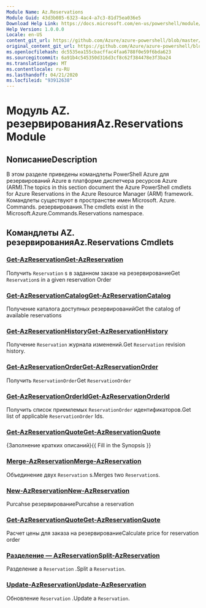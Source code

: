 ```yaml
---
Module Name: Az.Reservations
Module Guid: 43d3b085-6323-4ac4-a7c3-81d75ea036e5
Download Help Link: https://docs.microsoft.com/en-us/powershell/module/az.reservations
Help Version: 1.0.0.0
Locale: en-US
content_git_url: https://github.com/Azure/azure-powershell/blob/master/src/Reservations/Reservations/help/Az.Reservations.md
original_content_git_url: https://github.com/Azure/azure-powershell/blob/master/src/Reservations/Reservations/help/Az.Reservations.md
ms.openlocfilehash: dc5535ea155cbacffac4faa6788f0e59f6bda623
ms.sourcegitcommit: 6a91b4c545350d316d3cf8c62f384478e3f3ba24
ms.translationtype: MT
ms.contentlocale: ru-RU
ms.lasthandoff: 04/21/2020
ms.locfileid: "93912638"
---
```

# <span data-ttu-id="eb2e2-101">Модуль AZ. резервирования</span><span class="sxs-lookup"><span data-stu-id="eb2e2-101">Az.Reservations Module</span></span>
## <span data-ttu-id="eb2e2-102">Nописание</span><span class="sxs-lookup"><span data-stu-id="eb2e2-102">Description</span></span>
<span data-ttu-id="eb2e2-103">В этом разделе приведены командлеты PowerShell Azure для резервирований Azure в платформе диспетчера ресурсов Azure (ARM).</span><span class="sxs-lookup"><span data-stu-id="eb2e2-103">The topics in this section document the Azure PowerShell cmdlets for Azure Reservations in the Azure Resource Manager (ARM) framework.</span></span> <span data-ttu-id="eb2e2-104">Командлеты существуют в пространстве имен Microsoft. Azure. Commands. резервирования.</span><span class="sxs-lookup"><span data-stu-id="eb2e2-104">The cmdlets exist in the Microsoft.Azure.Commands.Reservations namespace.</span></span>

## <span data-ttu-id="eb2e2-105">Командлеты AZ. резервирования</span><span class="sxs-lookup"><span data-stu-id="eb2e2-105">Az.Reservations Cmdlets</span></span>
### [<span data-ttu-id="eb2e2-106">Get-AzReservation</span><span class="sxs-lookup"><span data-stu-id="eb2e2-106">Get-AzReservation</span></span>](Get-AzReservation.md)
<span data-ttu-id="eb2e2-107">Получить `Reservation` s в заданном заказе на резервирование</span><span class="sxs-lookup"><span data-stu-id="eb2e2-107">Get `Reservation`s in a given reservation Order</span></span>

### [<span data-ttu-id="eb2e2-108">Get-AzReservationCatalog</span><span class="sxs-lookup"><span data-stu-id="eb2e2-108">Get-AzReservationCatalog</span></span>](Get-AzReservationCatalog.md)
<span data-ttu-id="eb2e2-109">Получение каталога доступных резервирований</span><span class="sxs-lookup"><span data-stu-id="eb2e2-109">Get the catalog of available reservations</span></span>

### [<span data-ttu-id="eb2e2-110">Get-AzReservationHistory</span><span class="sxs-lookup"><span data-stu-id="eb2e2-110">Get-AzReservationHistory</span></span>](Get-AzReservationHistory.md)
<span data-ttu-id="eb2e2-111">Получение `Reservation` журнала изменений.</span><span class="sxs-lookup"><span data-stu-id="eb2e2-111">Get `Reservation` revision history.</span></span>

### [<span data-ttu-id="eb2e2-112">Get-AzReservationOrder</span><span class="sxs-lookup"><span data-stu-id="eb2e2-112">Get-AzReservationOrder</span></span>](Get-AzReservationOrder.md)
<span data-ttu-id="eb2e2-113">Получить `ReservationOrder`</span><span class="sxs-lookup"><span data-stu-id="eb2e2-113">Get `ReservationOrder`</span></span>

### [<span data-ttu-id="eb2e2-114">Get-AzReservationOrderId</span><span class="sxs-lookup"><span data-stu-id="eb2e2-114">Get-AzReservationOrderId</span></span>](Get-AzReservationOrderId.md)
<span data-ttu-id="eb2e2-115">Получить список приемлемых `ReservationOrder` идентификаторов.</span><span class="sxs-lookup"><span data-stu-id="eb2e2-115">Get list of applicable `ReservationOrder` Ids.</span></span>

### [<span data-ttu-id="eb2e2-116">Get-AzReservationQuote</span><span class="sxs-lookup"><span data-stu-id="eb2e2-116">Get-AzReservationQuote</span></span>](Get-AzReservationQuote.md)
<span data-ttu-id="eb2e2-117">{Заполнение кратких описаний}</span><span class="sxs-lookup"><span data-stu-id="eb2e2-117">{{ Fill in the Synopsis }}</span></span>

### [<span data-ttu-id="eb2e2-118">Merge-AzReservation</span><span class="sxs-lookup"><span data-stu-id="eb2e2-118">Merge-AzReservation</span></span>](Merge-AzReservation.md)
<span data-ttu-id="eb2e2-119">Объединение двух `Reservation` s.</span><span class="sxs-lookup"><span data-stu-id="eb2e2-119">Merges two `Reservation`s.</span></span>

### [<span data-ttu-id="eb2e2-120">New-AzReservation</span><span class="sxs-lookup"><span data-stu-id="eb2e2-120">New-AzReservation</span></span>](New-AzReservation.md)
<span data-ttu-id="eb2e2-121">Purcahse резервирование</span><span class="sxs-lookup"><span data-stu-id="eb2e2-121">Purcahse a reservation</span></span>

### [<span data-ttu-id="eb2e2-122">Get-AzReservationQuote</span><span class="sxs-lookup"><span data-stu-id="eb2e2-122">Get-AzReservationQuote</span></span>](Get-AzReservationQuote.md)
<span data-ttu-id="eb2e2-123">Расчет цены для заказа на резервирование</span><span class="sxs-lookup"><span data-stu-id="eb2e2-123">Calculate price for reservation order</span></span>

### [<span data-ttu-id="eb2e2-124">Разделение — AzReservation</span><span class="sxs-lookup"><span data-stu-id="eb2e2-124">Split-AzReservation</span></span>](Split-AzReservation.md)
<span data-ttu-id="eb2e2-125">Разделение а `Reservation` .</span><span class="sxs-lookup"><span data-stu-id="eb2e2-125">Split a `Reservation`.</span></span>

### [<span data-ttu-id="eb2e2-126">Update-AzReservation</span><span class="sxs-lookup"><span data-stu-id="eb2e2-126">Update-AzReservation</span></span>](Update-AzReservation.md)
<span data-ttu-id="eb2e2-127">Обновление `Reservation` .</span><span class="sxs-lookup"><span data-stu-id="eb2e2-127">Update a `Reservation`.</span></span>

